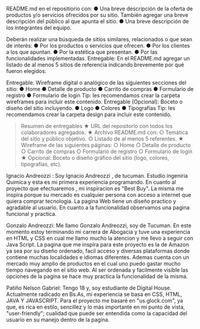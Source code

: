 README.md en el repositiorio con:
● Una breve descripción de la oferta de productos y/o servicios ofrecidos por su
sitio. También agregar una breve descripción del público al que apunta el sitio.
● Una breve descripción de los integrantes del equipo.

Deberán realizar una búsqueda de sitios similares, relacionados o que sean de interés:
● Por los productos o servicios que ofrecen.
● Por los clientes a los que apuntan.
● Por la estética que presentan.
● Por las funcionalidades implementadas.
Entregable: En el README.md agregar un listado de al menos 5 sitios de referencia
indicando brevemente por qué fueron elegidos.

Entregable: Wireframe digital o analógico de las siguientes secciones del sitio:
● Home
● Detalle de producto
● Carrito de compras
● Formulario de registro
● Formulario de login
Tip: les recomendamos crear la carpeta wireframes para incluir este contenido.
Entregable (Opcional): Boceto o diseño del sitio incluyendo.
● Logo
● Colores
● Tipografías
Tip: les recomendamos crear la carpeta design para incluir este contenido.

> Resumen de entregables
★ URL del repositorio con todos los colaboradores agregados.
★ Archivo README.md con:
○ Temática del sitio y público objetivo.
○ Listado de al menos 5 referentes.
★ Wireframe de las siguientes páginas:
○ Home
○ Detalle de producto
○ Carrito de compras
○ Formulario de registro
○ Formulario de login
★ Opcional: Boceto o diseño gráfico del sitio (logo, colores, tipografías, etc).

Ignacio Andreozzi : Soy Ignacio Andreozzi , de tucuman. Estudio ingeniria Quimica y esta es mi primera experiencia programando. En cuanto al proyecto que efectuaremos , mi inspiracion es "Best Buy". La misma me inspira porque su mercado es cualquier persona con acceso a internet que quiera comprar tecnologia. La pagina Web tiene un diseño practico y agradable al usuario. En cuanto a la funcionalidad observamos una pagina funcional y practica.

Gonzalo Andreozzi: Me llamo Gonzalo Andreozzi, soy de Tucuman. En este momento estoy terminando mi carrera de Abogacia y tuve una experiencia en HTML y CSS en cual me llamo mucho la atencion y me llevo a seguir con Java Script. La pagina que me inspira para este proyecto es la de Amazon ya sea por su diseño ordenado, facil acceso y diversas plataformas donde contiene muchas localidades e idiomas diferentes. Ademas cuenta con un mercado muy amplio de productos en el cual uno puedo gastar mucho tiempo navegando en el sitio web. Al ser ordenada y facilmente visible las opciones de la pagina se hace muy practica la funcionalidad de la misma.

Patiño Nelson Gabriel: Tengo 18 y, soy estudiante de Digital House. Actualmente radicado en Bs.As, mi experiencia se basa en CSS, HTML, JAVA Y JAVASCRIPT.
Para el proyecto me basaré en "us.glock.com", ya que, es rica en estilo, sencillez y lo más importante en mi punto de vista, "user-friendly"; cualidad que puede ser entendida como la capacidad del usuario en su manejo dentro de la pagina.


